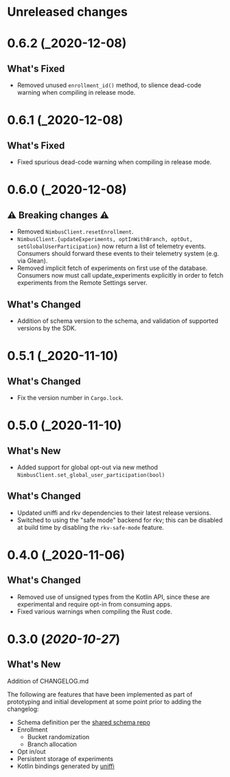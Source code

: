 # Unreleased changes

# 0.6.2 (_2020-12-08)

## What's Fixed

- Removed unused `enrollment_id()` method, to slience dead-code warning when compiling in release mode.

# 0.6.1 (_2020-12-08)

## What's Fixed

- Fixed spurious dead-code warning when compiling in release mode.


# 0.6.0 (_2020-12-08)

## ⚠️ Breaking changes ⚠️

- Removed `NimbusClient.resetEnrollment`.
- `NimbusClient.{updateExperiments, optInWithBranch, optOut, setGlobalUserParticipation}` now return a list of telemetry events.
  Consumers should forward these events to their telemetry system (e.g. via Glean).
- Removed implicit fetch of experiments on first use of the database. Consumers now must
  call update_experiments explicitly in order to fetch experiments from the Remote Settings
  server.

## What's Changed

- Addition of schema version to the schema, and validation of supported versions by the SDK.

# 0.5.1 (_2020-11-10)

## What's Changed

- Fix the version number in `Cargo.lock`.

# 0.5.0 (_2020-11-10)

## What's New

- Added support for global opt-out via new method
  `NimbusClient.set_global_user_participation(bool)`

## What's Changed

- Updated uniffi and rkv dependencies to their latest
  release versions.
- Switched to using the "safe mode" backend for rkv;
  this can be disabled at build time by disabling the
  `rkv-safe-mode` feature.


# 0.4.0 (_2020-11-06)

## What's Changed

- Removed use of unsigned types from the Kotlin API, since these
  are experimental and require opt-in from consuming apps.
- Fixed various warnings when compiling the Rust code.


# 0.3.0 (_2020-10-27_)

## What's New

Addition of CHANGELOG.md

The following are features that have been implemented as part of prototyping and initial development at some point prior to adding the changelog:

- Schema definition per the [shared schema repo](https://github.com/mozilla/nimbus-shared)
- Enrollment
  - Bucket randomization
  - Branch allocation
- Opt in/out
- Persistent storage of experiments
- Kotlin bindings generated by [uniffi](https://github.com/mozilla/uniffi-rs)
